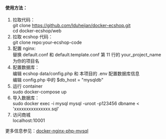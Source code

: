 #### 使用方法：  

1. 拉取代码：  
git clone https://github.com/lduhejian/docker-ecshop.git  
cd docker-ecshop/web  
2. 拉取 ecshop 代码：  
git clone repo:your-ecshop-code  
3. 配置 nginx:  
替换 default.conf 和 default.template.conf 第 11 行的 your_project_name 为你的项目名
4. 配置数据库：  
编辑 ecshop data/config.php 和 本项目的 .env 配置数据库信息  
编辑 config.php 中的 $db_host = "mysqldb"  
5. 运行 container  
sudo docker-compose up
6. 导入数据库：  
sudo docker exec -i mysql mysql -uroot -p123456 dbname < 'xxxxxxxxxxxxxxx.sql'
7. 访问商城  
localhost:10001

更多信息参见：[docker-nginx-php-mysql](https://github.com/nanoninja/docker-nginx-php-mysql)
